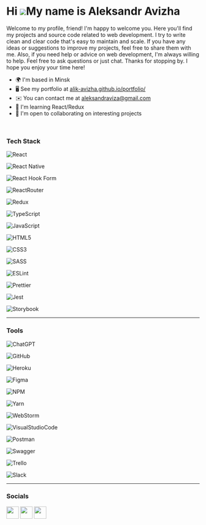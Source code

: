 Hi ![](https://user-images.githubusercontent.com/18350557/176309783-0785949b-9127-417c-8b55-ab5a4333674e.gif)My name is Aleksandr Avizha
========================================================================================================================================

Welcome to my profile, friend! I'm happy to welcome you. Here you'll find my projects and source code related to web development. I try to write clean and clear code that's easy to maintain and scale. If you have any ideas or suggestions to improve my projects, feel free to share them with me. Also, if you need help or advice on web development, I'm always willing to help. Feel free to ask questions or just chat. Thanks for stopping by. I hope you enjoy your time here!

* 🌍  I'm based in Minsk
* 🖥️  See my portfolio at [alik-avizha.github.io/portfolio/](http://alik-avizha.github.io/portfolio/)
* ✉️  You can contact me at [aleksandraviza@gmail.com](mailto:aleksandraviza@gmail.com)
* 🧠  I'm learning React/Redux
* 🤝  I'm open to collaborating on interesting projects

<br>

### Tech Stack

![React](https://img.shields.io/badge/React-20232A?style=for-the-badge&logo=react&logoColor=61DAFB) 

![React Native](https://img.shields.io/badge/react_native-%2320232a.svg?style=for-the-badge&logo=react&logoColor=%2361DAFB) 

![React Hook Form](https://img.shields.io/badge/React%20Hook%20Form-%23EC5990.svg?style=for-the-badge&logo=reacthookform&logoColor=white) 

![ReactRouter](https://img.shields.io/badge/React_Router-CA4245?style=for-the-badge&logo=react-router&logoColor=white) 

![Redux](https://img.shields.io/badge/Redux-593D88?style=for-the-badge&logo=redux&logoColor=white) 

![TypeScript](https://img.shields.io/badge/TypeScript-007ACC?style=for-the-badge&logo=typescript&logoColor=white) 

![JavaScript](https://img.shields.io/badge/JavaScript-F7DF1E?style=for-the-badge&logo=JavaScript&logoColor=black) 

![HTML5](https://img.shields.io/badge/HTML5-E34F26?style=for-the-badge&logo=html5&logoColor=white) 

![CSS3](https://img.shields.io/badge/CSS3-1572B6?style=for-the-badge&logo=css3&logoColor=white) 

![SASS](https://img.shields.io/badge/Sass-CC6699?style=for-the-badge&logo=sass&logoColor=white) 

![ESLint](https://img.shields.io/badge/ESLint-4B3263?style=for-the-badge&logo=eslint&logoColor=white) 

![Prettier](https://img.shields.io/badge/prettier-1A2C34?style=for-the-badge&logo=prettier&logoColor=F7BA3E)

![Jest](https://img.shields.io/badge/-jest-%23C21325?style=for-the-badge&logo=jest&logoColor=white)

![Storybook](https://img.shields.io/badge/-Storybook-FF4785?style=for-the-badge&logo=storybook&logoColor=white)

<hr>

### Tools

![ChatGPT](https://img.shields.io/badge/chatGPT-74aa9c?style=for-the-badge&logo=openai&logoColor=white)

![GitHub](https://img.shields.io/badge/github-%23121011.svg?style=for-the-badge&logo=github&logoColor=white)

![Heroku](https://img.shields.io/badge/heroku-%23430098.svg?style=for-the-badge&logo=heroku&logoColor=white)

![Figma](https://img.shields.io/badge/Figma-F24E1E?style=for-the-badge&logo=figma&logoColor=white)

![NPM](https://img.shields.io/badge/NPM-%23CB3837.svg?style=for-the-badge&logo=npm&logoColor=white)

![Yarn](https://img.shields.io/badge/yarn-%232C8EBB.svg?style=for-the-badge&logo=yarn&logoColor=white)

![WebStorm](https://img.shields.io/badge/webstorm-143?style=for-the-badge&logo=webstorm&logoColor=blue&color=black)

![VisualStudioCode](https://img.shields.io/badge/VS_Code-0078D4?style=for-the-badge&logo=visual%20studio%20code&logoColor=white)

![Postman](https://img.shields.io/badge/Postman-FF6C37?style=for-the-badge&logo=postman&logoColor=white)

![Swagger](https://img.shields.io/badge/-Swagger-%23Clojure?style=for-the-badge&logo=swagger&logoColor=white)

![Trello](https://img.shields.io/badge/Trello-%23026AA7.svg?style=for-the-badge&logo=Trello&logoColor=white)

![Slack](https://img.shields.io/badge/Slack-4A154B?style=for-the-badge&logo=slack&logoColor=white)

<hr>

### Socials

<p align="left"> <a href="https://www.github.com/alik-avizha" target="_blank" rel="noreferrer"><img src="https://raw.githubusercontent.com/danielcranney/readme-generator/main/public/icons/socials/github.svg" width="32" height="32" /></a> <a href="http://www.instagram.com/alik_avizha" target="_blank" rel="noreferrer"><img src="https://raw.githubusercontent.com/danielcranney/readme-generator/main/public/icons/socials/instagram.svg" width="32" height="32" /></a> <a href="https://www.linkedin.com/in/aleksandr-avizha" target="_blank" rel="noreferrer"><img src="https://raw.githubusercontent.com/danielcranney/readme-generator/main/public/icons/socials/linkedin.svg" width="32" height="32" /></a></p>
